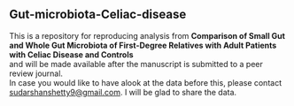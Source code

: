 ## Gut-microbiota-Celiac-disease

This is a repository for reproducing analysis from **Comparison of Small Gut and Whole Gut Microbiota of First-Degree Relatives with Adult Patients with Celiac Disease and Controls**  
and will be made available after the manuscript is submitted to a peer review journal.  
In case you would like to have alook at the data before this, please contact sudarshanshetty9@gmail.com.
I will be glad to share the data.

